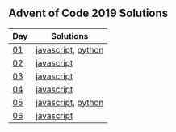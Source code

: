 ## Advent of Code 2019 Solutions
| Day                                       | Solutions                                                                                         |
| ----------------------------------------- | ------------------------------------------------------------------------------------------------- |
| [01](https://adventofcode.com/2019/day/1) | [javascript](https://github.com/sequentialchaos/advent2019/blob/master/day01/js/solution.js?ts=2), [python](https://github.com/sequentialchaos/advent2019/blob/master/day01/python/solution.py?ts=2) |
| [02](https://adventofcode.com/2019/day/2) | [javascript](https://github.com/sequentialchaos/advent2019/blob/master/day02/js/solution.js?ts=2) |
| [03](https://adventofcode.com/2019/day/3) | [javascript](https://github.com/sequentialchaos/advent2019/blob/master/day03/js/solution.js?ts=2) |
| [04](https://adventofcode.com/2019/day/4) | [javascript](https://github.com/sequentialchaos/advent2019/blob/master/day04/js/solution.js?ts=2) |
| [05](https://adventofcode.com/2019/day/5) | [javascript](https://github.com/sequentialchaos/advent2019/blob/master/day05/js/solution.js?ts=2), [python](https://github.com/sequentialchaos/advent2019/blob/master/day05/python/solution.py?ts=2) |
| [06](https://adventofcode.com/2019/day/6) | [javascript](https://github.com/sequentialchaos/advent2019/blob/master/day06/js/solution.js?ts=2) |